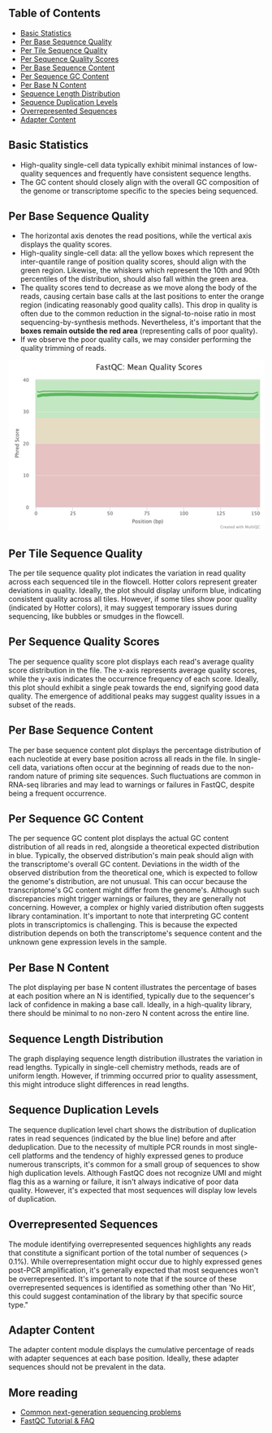 ## Table of Contents

* [Basic Statistics](#Basic-Statistics)
* [Per Base Sequence Quality](#Per-Base-Sequence-Quality)
* [Per Tile Sequence Quality](#Per-Tile-Sequence-Quality)
* [Per Sequence Quality Scores](#Per-Sequence-Quality-Scores)
* [Per Base Sequence Content](#Per-Base-Sequence-Content)
* [Per Sequence GC Content](#Per-Sequence-GC-Content)
* [Per Base N Content](#Per-Base-N-Content)
* [Sequence Length Distribution](#Sequence-Length-Distribution)
* [Sequence Duplication Levels](#Sequence-Duplication-Levels)
* [Overrepresented Sequences](#Overrepresented-Sequences)
* [Adapter Content](#Adapter-Content)

## Basic Statistics
- High-quality single-cell data typically exhibit minimal instances of low-quality sequences and frequently have consistent sequence lengths. 
- The GC content should closely align with the overall GC composition of the genome or transcriptome specific to the species being sequenced. 

## Per Base Sequence Quality
- The horizontal axis denotes the read positions, while the vertical axis displays the quality scores. 
- High-quality single-cell data: all the yellow boxes which represent the inter-quantile range of position quality scores, should align with the green region. Likewise, the whiskers which represent the 10th and 90th percentiles of the distribution, should also fall within the green area.
- The quality scores tend to decrease as we move along the body of the reads, causing certain base calls at the last positions to enter the orange region (indicating reasonably good quality calls). This drop in quality is often due to the common reduction in the signal-to-noise ratio in most sequencing-by-synthesis methods. Nevertheless, it's important that the **boxes remain outside the red area** (representing calls of poor quality).
- If we observe the poor quality calls, we may consider performing the quality trimming of reads.

<p align="center">
  <img src="fastqc_per_base_sequence_quality_plot.jpeg" width="600" title="hover text">
</p>

## Per Tile Sequence Quality
The per tile sequence quality plot indicates the variation in read quality across each sequenced tile in the flowcell. Hotter colors represent greater deviations in quality. Ideally, the plot should display uniform blue, indicating consistent quality across all tiles. However, if some tiles show poor quality (indicated by Hotter  colors), it may suggest temporary issues during sequencing, like bubbles or smudges in the flowcell.

## Per Sequence Quality Scores
The per sequence quality score plot displays each read's average quality score distribution in the file. The x-axis represents average quality scores, while the y-axis indicates the occurrence frequency of each score. Ideally, this plot should exhibit a single peak towards the end, signifying good data quality. The emergence of additional peaks may suggest quality issues in a subset of the reads.

## Per Base Sequence Content
The per base sequence content plot displays the percentage distribution of each nucleotide at every base position across all reads in the file. In single-cell data, variations often occur at the beginning of reads due to the non-random nature of priming site sequences. Such fluctuations are common in RNA-seq libraries and may lead to warnings or failures in FastQC, despite being a frequent occurrence.

## Per Sequence GC Content
The per sequence GC content plot displays the actual GC content distribution of all reads in red, alongside a theoretical expected distribution in blue. Typically, the observed distribution's main peak should align with the transcriptome's overall GC content. Deviations in the width of the observed distribution from the theoretical one, which is expected to follow the genome's distribution, are not unusual. This can occur because the transcriptome's GC content might differ from the genome's. Although such discrepancies might trigger warnings or failures, they are generally not concerning. However, a complex or highly varied distribution often suggests library contamination. It's important to note that interpreting GC content plots in transcriptomics is challenging. This is because the expected distribution depends on both the transcriptome's sequence content and the unknown gene expression levels in the sample.

## Per Base N Content
The plot displaying per base N content illustrates the percentage of bases at each position where an N is identified, typically due to the sequencer's lack of confidence in making a base call. Ideally, in a high-quality library, there should be minimal to no non-zero N content across the entire line.

## Sequence Length Distribution
The graph displaying sequence length distribution illustrates the variation in read lengths. Typically in single-cell chemistry methods, reads are of uniform length. However, if trimming occurred prior to quality assessment, this might introduce slight differences in read lengths.

## Sequence Duplication Levels
The sequence duplication level chart shows the distribution of duplication rates in read sequences (indicated by the blue line) before and after deduplication. Due to the necessity of multiple PCR rounds in most single-cell platforms and the tendency of highly expressed genes to produce numerous transcripts, it's common for a small group of sequences to show high duplication levels. Although FastQC does not recognize UMI and might flag this as a warning or failure, it isn't always indicative of poor data quality. However, it's expected that most sequences will display low levels of duplication.

## Overrepresented Sequences
The module identifying overrepresented sequences highlights any reads that constitute a significant portion of the total number of sequences (> 0.1%). While overrepresentation might occur due to highly expressed genes post-PCR amplification, it's generally expected that most sequences won't be overrepresented. It's important to note that if the source of these overrepresented sequences is identified as something other than 'No Hit', this could suggest contamination of the library by that specific source type."

## Adapter Content
The adapter content module displays the cumulative percentage of reads with adapter sequences at each base position. Ideally, these adapter sequences should not be prevalent in the data.

## More reading
- [Common next-generation sequencing problems](https://sequencing.qcfail.com)
- [FastQC Tutorial & FAQ](https://rtsf.natsci.msu.edu/genomics/technical-documents/fastqc-tutorial-and-faq.aspx)
